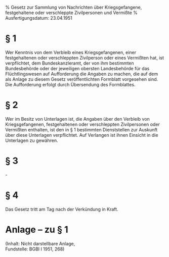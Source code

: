 % Gesetz zur Sammlung von Nachrichten über Kriegsgefangene, festgehaltene oder verschleppte Zivilpersonen und Vermißte
% Ausfertigungsdatum: 23.04.1951
 
# § 1

Wer Kenntnis von dem Verbleib eines Kriegsgefangenen, einer festgehaltenen oder verschleppten Zivilperson oder eines Vermißten hat, ist verpflichtet, dem Bundeskanzleramt, der von ihm bestimmten Bundesbehörde oder der jeweiligen obersten Landesbehörde für das Flüchtlingswesen auf Aufforderung die Angaben zu machen, die auf dem als Anlage zu diesem Gesetz veröffentlichten Formblatt vorgesehen sind. Die Aufforderung erfolgt durch Übersendung des Formblattes.

# § 2

Wer im Besitz von Unterlagen ist, die Angaben über den Verbleib von Kriegsgefangenen, festgehaltenen oder verschleppten Zivilpersonen oder Vermißten enthalten, ist den in § 1 bestimmten Dienststellen zur Auskunft über diese Unterlagen verpflichtet. Auf Verlangen ist ihnen Einsicht in die Unterlagen zu gewähren.

# § 3

\-

# § 4

Das Gesetz tritt am Tag nach der Verkündung in Kraft.

# Anlage – zu § 1

(Inhalt: Nicht darstellbare Anlage,  
Fundstelle: BGBl I 1951, 268)
